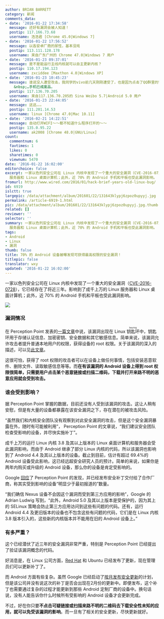 ```yaml
---
author: BRIAN BARRETT
category: 新闻
comments_data:
- date: '2016-01-22 17:34:58'
  message: 还好有漏洞会被人知道！
  postip: 117.166.73.68
  username: 浩浩君 [Chrome 45.0|Windows 7]
- date: '2016-01-22 17:56:52'
  message: 以各安卓厂商的尿性，基本没戏
  postip: 113.111.128.178
  username: 来自广东广州的 Chrome 47.0|Windows 7 用户
- date: '2016-01-23 09:37:01'
  message: 是不是能运行主线内核就可以自主更新内核？
  postip: 110.17.194.123
  username: zxciddee [Maxthon 4.0|Windows XP]
- date: '2016-01-23 10:45:23'
  message: 谁说没人遭受攻击，我同学的vivo前几天刚刚遭受了，也是因为点击了QQ群里的链接，现在手机一开机就不敢看，飞行模式下WiFi都能自己打开并下载安装应用…&nbsp;
    &nbsp;…手机已成废品，
  postip: 117.136.70.205
  username: 来自117.136.70.205的 Sina Weibo 5.7|Android 5.0 用户
- date: '2016-01-23 22:44:05'
  message: 这这。。。
  postip: 111.201.14.53
  username: linux [Chrome 47.0|Mac 10.11]
- date: '2016-02-21 14:22:51'
  message: 自动打开WIFI～～都不知道什么程序打开的～～
  postip: 135.0.95.22
  username: ak2008 [Chrome 48.0|GNU/Linux]
count:
  commentnum: 6
  favtimes: 1
  likes: 0
  sharetimes: 0
  viewnum: 5470
date: '2016-01-22 16:02:00'
editorchoice: false
excerpt: 一家以色列安全公司在 Linux 内核中发现了一个重大的安全漏洞（CVE-2016-0728），它已经存在了将近三年。影响到了成千上万的 Linux
  服务器和 Linux 桌面计算机；此外，近 70% 的 Android 手机和平板也受此漏洞影响。
fromurl: http://www.wired.com/2016/01/hack-brief-years-old-linux-bug/
id: 6919
islctt: true
largepic: /data/attachment/album/201601/22/131643klypj6zpoz0upyyj.jpg
permalink: /article-6919-1.html
pic: /data/attachment/album/201601/22/131643klypj6zpoz0upyyj.jpg.thumb.jpg
related: []
reviewer: ''
selector: ''
summary: 一家以色列安全公司在 Linux 内核中发现了一个重大的安全漏洞（CVE-2016-0728），它已经存在了将近三年。影响到了成千上万的 Linux
  服务器和 Linux 桌面计算机；此外，近 70% 的 Android 手机和平板也受此漏洞影响。
tags:
- Android
- Linux
- 漏洞
thumb: false
title: 70% 的 Android 设备被曝发现可获得最高权限的安全漏洞！
titlepic: false
translator: wxy
updated: '2016-01-22 16:02:00'
---
```


一家以色列安全公司在 Linux 内核中发现了一个重大的安全漏洞（[CVE-2016-0728](http://www.cve.mitre.org/cgi-bin/cvename.cgi?name=2016-0728)），它已经存在了将近三年。影响到了成千上万的 Linux 服务器和 Linux 桌面计算机；此外，近 70% 的 Android 手机和平板也受此漏洞影响。


![](/data/attachment/album/201601/22/131643klypj6zpoz0upyyj.jpg)


### 漏洞情况


在 Perception Point 发表的[一篇文章](http://perception-point.io/2016/01/14/analysis-and-exploitation-of-a-linux-kernel-vulnerability-cve-2016-0728/)中说，该漏洞出现在 Linux <ruby> 钥匙环 <rp>  （ </rp> <rt>  keyring </rt> <rp>  ） </rp></ruby>中，钥匙环用于存储认证信息、加密密钥、安全数据和其它敏感信息。简单来说，该漏洞允许攻击者提升普通本地用户的权限，获得设备的 root 权限。关于该漏洞的深入的描述，可以见[此文章](http://perception-point.io/2016/01/14/analysis-and-exploitation-of-a-linux-kernel-vulnerability-cve-2016-0728/)。


这很可怕，获得了 root 权限的攻击者可以在设备上做任何事情，包括安装恶意软件、删除文件、读取敏感信息等等。而**在有该漏洞的 Android 设备上得到 root 权限很简单，只需要用户点击某个恶意链接或扫描二维码，下载并打开来路不明的恶意应用就会受到攻击。**


### 谁会受到影响？


据 Perception Point 掌握的数据，目前还没有人受到该漏洞的攻击。这让人稍有安慰，但是有大量的设备都暴露在该安全漏洞之下，存在潜在的被攻击风险。


“虽然我们和内核安全团队没有观察到对此安全漏洞的攻击，但是这个安全漏洞暴露在外，随时有可能被利用”， Perception Point 的文章说，“我们建议安全团队检查受影响的设备，并尽快实施补丁”。


成千上万的运行 Linux 内核 3.8 及其以上版本的 Linux 桌面计算机和服务器会受此漏洞影响，而由于 Android 继承了部分 Linux 内核的代码，所以该漏洞也影响到了 Android 4.4 及其以上版本的设备。截止到目前，估计有超过 69.4%的 Android 设备受此影响，这已经远超安全研究人员的预计。简单的来说，如果你是两年内购买或升级的 Android 设备，那么你的设备是肯定受影响的。


Google [回应](https://plus.google.com/+AdrianLudwig/posts/KxHcLPgSPoY)了 Perception Point 的发现，并已经发布安全补丁交付给了合作厂商，称其实受到影响的设备“明显少于最初报道的”数量。


“我们确信 Nexus 设备不会因这个漏洞而受到第三方应用的影响”，Google 的 Adrian Ludwig 写到，“此外，Android 5.0 及其以上版本是受保护的，因为其上的 SELinux 策略会防止第三方应用访问到这些有问题的代码。还有，运行 Android 4.4 及更旧版本的设备也不包含这些有问题的代码，它们是在 Linux 内核 3.8 版本引入的，这些新的内核版本并不能用在旧的 Android 设备上。”


### 有多严重？


这个已经潜伏了近三年的安全漏洞非常严重，特别是 Perception Point 已经提出了验证该漏洞概念的代码。


好消息是，在 Linux 公司方面，[Red Hat](https://access.redhat.com/errata/RHSA-2016:0045) 和 Ubuntu 已经发布了更新，现在管理员们可以更新补丁了。


而 Android 方面有些复杂。虽然 Google 已经启动了[按月发布安全更新](http://www.wired.com/2015/08/google-samsung-lg-roll-regular-android-security-updates/)的计划，但是该公司并没有说这次的补丁是否会出现在2月份的更新中。即便发布，这个补丁也需要通过复杂的过程才能更新到那些 Android 定制厂商的设备中。换句话说，没有人能告诉你什么时候所有受影响的 Android 设备才会更新完成。


不过，好在你只要**不点击可疑链接或扫描来路不明的二维码去下载安全性未知的应用，就可以免受该漏洞的影响**。而一旦有了相关的安全更新，尽快更新就好。